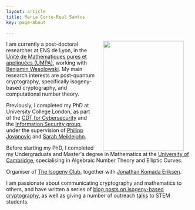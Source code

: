 ```yaml
---
layout: article
title: Maria Corte-Real Santos
key: page-about

---
```


<img align="right" width="220" height="300" hspace="20" src="../images/profile.jpg">

I am currently a post-doctoral researcher at ENS de Lyon, in the [Unité de Mathématiques pures et appliquées (UMPA)](https://www.umpa.ens-lyon.fr/recherche/equipe-de-theorie-et-des-nombres), working with [Benjamin Wesolowski](https://www.bweso.com/). My main research interests are post-quantum cryptography, specifically isogeny-based cryptography, and computational number theory.

Previously, I completed my PhD at University College London, as part of the [CDT for Cybersecurity](https://www.ucl.ac.uk/cybersecurity-cdt/) and the [Information Security group](https://sec.cs.ucl.ac.uk/), under the supervision of [Philipp Jovanovic](https://philipp.jovanovic.io/) and [Sarah Meiklejohn](https://smeiklej.com/). 


Before starting my PhD, I completed my Undergraduate and Master's degree in Mathematics at the [University of Cambridge](https://www.maths.cam.ac.uk/), specialising in Algebraic Number Theory and Elliptic Curves.

Organiser of [The Isogeny Club](https://isogeny.club/), together with [Jonathan Komada Eriksen](https://jonathke.github.io/).

I am passionate about communicating cryptography and mathematics to others, and have written a series of [blog posts on isogeny-based cryptography](https://mariascrs.github.io/posts.html), as well as giving a number of outreach [talks](https://mariascrs.github.io/talks.html) to STEM students.

